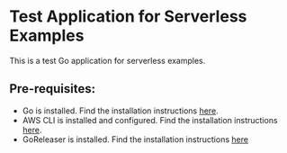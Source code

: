 # Test Application for Serverless Examples
This is a test Go application for serverless examples.

## Pre-requisites:
- Go is installed. Find the installation instructions [here](https://go.dev/doc/install).
- AWS CLI is installed and configured. Find the installation instructions [here](https://docs.aws.amazon.com/cli/latest/userguide/getting-started-install.html).
- GoReleaser is installed. Find the installation instructions [here](https://goreleaser.com/install/)

